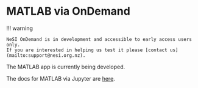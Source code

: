 # MATLAB via OnDemand

!!! warning

    NeSI OnDemand is in development and accessible to early access users only.
    If you are interested in helping us test it please [contact us](mailto:support@nesi.org.nz).

The MATLAB app is currently being developed.

The docs for MATLAB via Jupyter are [here](../../Interactive_computing_using_Jupyter/MATLAB_via_Jupyter_on_NeSI.md).
